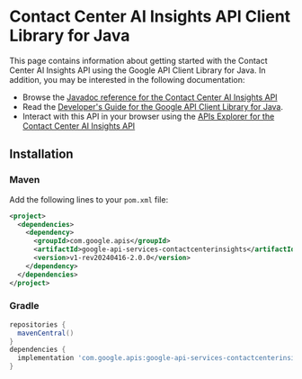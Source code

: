 # Contact Center AI Insights API Client Library for Java



This page contains information about getting started with the Contact Center AI Insights API
using the Google API Client Library for Java. In addition, you may be interested
in the following documentation:

* Browse the [Javadoc reference for the Contact Center AI Insights API][javadoc]
* Read the [Developer's Guide for the Google API Client Library for Java][google-api-client].
* Interact with this API in your browser using the [APIs Explorer for the Contact Center AI Insights API][api-explorer]

## Installation

### Maven

Add the following lines to your `pom.xml` file:

```xml
<project>
  <dependencies>
    <dependency>
      <groupId>com.google.apis</groupId>
      <artifactId>google-api-services-contactcenterinsights</artifactId>
      <version>v1-rev20240416-2.0.0</version>
    </dependency>
  </dependencies>
</project>
```

### Gradle

```gradle
repositories {
  mavenCentral()
}
dependencies {
  implementation 'com.google.apis:google-api-services-contactcenterinsights:v1-rev20240416-2.0.0'
}
```

[javadoc]: https://googleapis.dev/java/google-api-services-contactcenterinsights/latest/index.html
[google-api-client]: https://github.com/googleapis/google-api-java-client/
[api-explorer]: https://developers.google.com/apis-explorer/#p/contactcenterinsights/v1/
